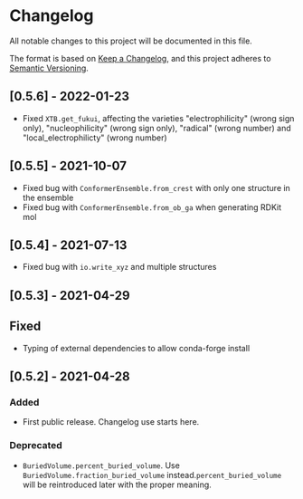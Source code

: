 # Changelog
All notable changes to this project will be documented in this file.

The format is based on [Keep a Changelog](https://keepachangelog.com/en/1.0.0/),
and this project adheres to [Semantic Versioning](https://semver.org/spec/v2.0.0.html).

## [0.5.6] - 2022-01-23
- Fixed ``XTB.get_fukui``, affecting the varieties "electrophilicity" (wrong sign only), "nucleophilicity" (wrong sign only), "radical" (wrong number) and "local_electrophilicty" (wrong number)

## [0.5.5] - 2021-10-07
- Fixed bug with ``ConformerEnsemble.from_crest`` with only one structure in the ensemble
- Fixed bug with ``ConformerEnsemble.from_ob_ga`` when generating RDKit mol 

## [0.5.4] - 2021-07-13
- Fixed bug with ``io.write_xyz`` and multiple structures

## [0.5.3] - 2021-04-29

## Fixed 
- Typing of external dependencies to allow conda-forge install

## [0.5.2] - 2021-04-28

### Added
- First public release. Changelog use starts here.

### Deprecated
- ``BuriedVolume.percent_buried_volume``. Use ``BuriedVolume.fraction_buried_volume`` instead.``percent_buried_volume`` will be reintroduced later with the proper meaning.

